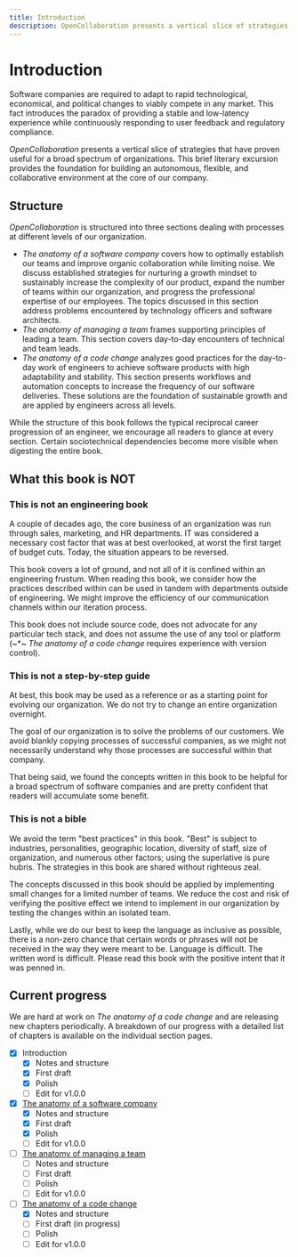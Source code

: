 ```yaml
---
title: Introduction
description: OpenCollaboration presents a vertical slice of strategies that have proven useful for a broad spectrum of organizations. This brief literary excursion provides the foundation for building an autonomous, flexible, and collaborative environment at the core of our company.
---
```


# Introduction

Software companies are required to adapt to rapid technological, economical, and political changes to viably compete in any market. This fact introduces the paradox of providing a stable and low-latency experience while continuously responding to user feedback and regulatory compliance.

*OpenCollaboration* presents a vertical slice of strategies that have proven useful for a broad spectrum of organizations. This brief literary excursion provides the foundation for building an autonomous, flexible, and collaborative environment at the core of our company.

## Structure

*OpenCollaboration* is structured into three sections dealing with processes at different levels of our organization.

- *The anatomy of a software company* covers how to optimally establish our teams and improve organic collaboration while limiting noise. We discuss established strategies for nurturing a growth mindset to sustainably increase the complexity of our product, expand the number of teams within our organization, and progress the professional expertise of our employees. The topics discussed in this section address problems encountered by technology officers and software architects.
- *The anatomy of managing a team* frames supporting principles of leading a team. This section covers day-to-day encounters of technical and team leads.
- *The anatomy of a code change* analyzes good practices for the day-to-day work of engineers to achieve software products with high adaptability and stability. This section presents workflows and automation concepts to increase the frequency of our software deliveries. These solutions are the foundation of sustainable growth and are applied by engineers across all levels.

While the structure of this book follows the typical reciprocal career progression of an engineer, we encourage all readers to glance at every section. Certain sociotechnical dependencies become more visible when digesting the entire book.

## What this book is NOT

### This is not an engineering book

A couple of decades ago, the core business of an organization was run through sales, marketing, and HR departments. IT was considered a necessary cost factor that was at best overlooked, at worst the first target of budget cuts. Today, the situation appears to be reversed.

This book covers a lot of ground, and not all of it is confined within an engineering frustum. When reading this book, we consider how the practices described within can be used in tandem with departments outside of engineering. We might improve the efficiency of our communication channels within our iteration process.

This book does not include source code, does not advocate for any particular tech stack, and does not assume the use of any tool or platform (~*~ *The anatomy of a code change* requires experience with version control).

### This is not a step-by-step guide

At best, this book may be used as a reference or as a starting point for evolving our organization. We do not try to change an entire organization overnight.

The goal of our organization is to solve the problems of our customers. We avoid blankly copying processes of successful companies, as we might not necessarily understand why those processes are successful within that company.

That being said, we found the concepts written in this book to be helpful for a broad spectrum of software companies and are pretty confident that readers will accumulate some benefit.

### This is not a bible

We avoid the term "best practices" in this book. "Best" is subject to industries, personalities, geographic location, diversity of staff, size of organization, and numerous other factors; using the superlative is pure hubris. The strategies in this book are shared without righteous zeal.

The concepts discussed in this book should be applied by implementing small changes for a limited number of teams. We reduce the cost and risk of verifying the positive effect we intend to implement in our organization by testing the changes within an isolated team.

Lastly, while we do our best to keep the language as inclusive as possible, there is a non-zero chance that certain words or phrases will not be received in the way they were meant to be. Language is difficult. The written word is difficult. Please read this book with the positive intent that it was penned in.

## Current progress

We are hard at work on *The anatomy of a code change* and are releasing new chapters periodically. A breakdown of our progress with a detailed list of chapters is available on the individual section pages.

- [x] Introduction
    - [x] Notes and structure
    - [x] First draft
    - [x] Polish
    - [ ] Edit for v1.0.0
- [x] [The anatomy of a software company](../anatomy-of-a-software-company/README.md)
    - [x] Notes and structure
    - [x] First draft
    - [x] Polish
    - [ ] Edit for v1.0.0
- [ ] [The anatomy of managing a team](../anatomy-of-managing-a-team/README.md)
    - [ ] Notes and structure
    - [ ] First draft
    - [ ] Polish
    - [ ] Edit for v1.0.0
- [ ] [The anatomy of a code change](../anatomy-of-a-code-change/README.md)
    - [x] Notes and structure
    - [ ] First draft (in progress)
    - [ ] Polish
    - [ ] Edit for v1.0.0
